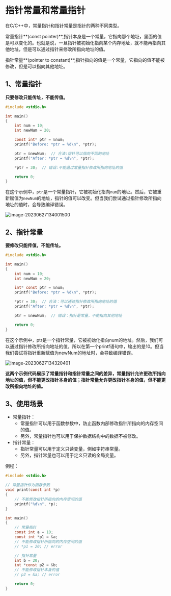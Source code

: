 # 指针常量和常量指针

在C/C++中，常量指针和指针常量是指针的两种不同类型。

常量指针**(const pointer)**,指针本身是一个常量，它指向那个地址，里面的值是可以变化的。也就是说，一旦指针被初始化指向某个内存地址，就不能再指向其他地址，但是可以通过指针来修改所指向地址的值。

指针常量**(pointer to constant)**,指针指向的值是一个常量，它指向的值不能被修改，但是可以指向其他地址。

## 1、常量指针

**只要修改只能传址，不能传值。**

```C
#include <stdio.h>

int main() 
{
    int num = 10;
    int newNum = 20;

    const int* ptr = &num;
    printf("Before: *ptr = %d\n", *ptr);

    ptr = &newNum;  // 合法:指针可以指向不同的地址
    printf("After: *ptr = %d\n", *ptr);

    *ptr = 30;  // 错误:不能通过常量指针修改所指向地址的值

    return 0;
}

```

在这个示例中，`ptr`是一个常量指针，它被初始化指向`num`的地址。然后，它被重新赋值为`newNum`的地址，指针的值可以改变。但当我们尝试通过指针修改所指向地址的值时，会导致编译错误。

![image-20230627134001500](https://pic-1304959529.cos.ap-guangzhou.myqcloud.com/DB/image-20230627134001500.png)



## 2、指针常量

**要修改只能传值，不能传址。**

```C
#include <stdio.h>

int main() 
{
    int num = 10;
    int newNum = 20;

    int* const ptr = &num;
    printf("Before: *ptr = %d\n", *ptr);

    *ptr = 30;  // 合法：可以通过指针修改所指向地址的值
    printf("After: *ptr = %d\n", *ptr);

    ptr = &newNum;  // 错误：指针是常量，不能指向其他地址

    return 0;
}

```

在这个示例中，ptr是一个指针常量，它被初始化指向num的地址。然后，我们可以通过指针修改所指向地址的值，所以在第一个printf语句中，输出的是10。但当我们尝试将指针重新赋值为newNum的地址时，会导致编译错误。

![image-20230627134320401](https://pic-1304959529.cos.ap-guangzhou.myqcloud.com/DB/image-20230627134320401.png)

**这两个示例代码展示了常量指针和指针常量之间的差异，常量指针允许更改所指向地址的值，但不能更改指针本身的值；指针常量允许更改指针本身的值，但不能更改所指向地址的值。**

## 3、使用场景

- 常量指针：
  - 常量指针可以用于函数参数中，防止函数内部修改指针所指向的内存空间的值。
  - 另外，常量指针也可以用于保护数据结构中的数据不被修改。
- 指针常量：
  - 指针常量可以用于定义只读变量，例如字符串常量。
  - 另外，指针常量也可以用于定义只读的全局变量。

例程：

```C
#include <stdio.h>

// 常量指针作为函数参数
void print(const int *p) 
{
    // 不能修改指针所指向的内存空间的值
    printf("%d\n", *p);
}

int main() 
{
    // 常量指针
    const int a = 10;
    const int *p1 = &a;
    // 不能修改指针所指向的内存空间的值
    // *p1 = 20; // error

    // 指针常量
    int b = 20;
    int *const p2 = &b;
    // 不能修改指针本身的值
    // p2 = &a; // error

    return 0;
}

```


